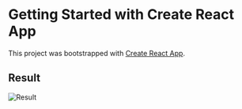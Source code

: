 # Getting Started with Create React App

This project was bootstrapped with [Create React App](https://github.com/facebook/create-react-app).



## Result
![Result](https://github.com/konstantinsteinmiller/react-admin/tree/master/images/admin.jpg)
